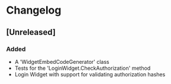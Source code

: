 # Changelog

## [Unreleased]

### Added

- A 'WidgetEmbedCodeGenerator' class
- Tests for the 'LoginWidget.CheckAuthorization' method
- Login Widget with support for validating authorization hashes
